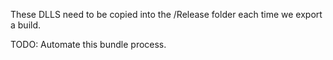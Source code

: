 
These DLLS need to be copied into the /Release folder each time we export a build. 

TODO: Automate this bundle process.